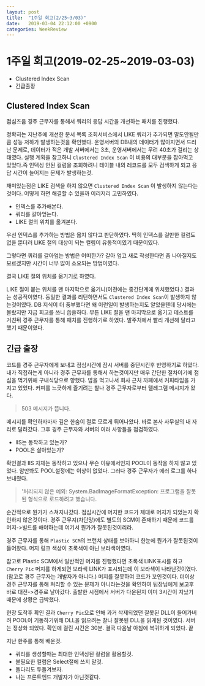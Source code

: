 ```yaml
---
layout: post
title:  "1주일 회고(2/25~3/03)"
date:   2019-03-04 22:12:00 +0900
categories: WeekReview
---
```



# 1주일 회고(2019-02-25~2019-03-03)


- Clustered Index Scan
- 긴급출장


## Clustered Index Scan



점심즈음 경주 근무자를 통해서 쿼리의 응답 시간을 개선하는 패치를 진행했다. 

정확히는 지난주에 개선한 문서 목록 조회서비스에서 LIKE 쿼리가 추가되면 말도안될만큼 성능 저하가 발생하는것을 확인했다. 운영서버의 DB내의 데이터가 많아지면서 드러난 문제로, 데이터가 적은 개발 서버에서는 3초, 운영서버에서는 무려 40초가 걸리는 상태였다. 실행 계획을 참고하니 `Clustered Index Scan` 이 비용의 대부분을 잡아먹고 있었다.즉 인덱싱 안된 컬럼을 조회하려니 테이블 내의 레코드를 모두 검색하게 되고 응답 시간이 늘어지는 문제가 발생하는것.

재미있는점은 LIKE 검색을 하지 않으면 `Clustered Index Scan` 이 발생하지 않는다는 것이다. 어떻게 하면 해결할 수 있을까 이리저리 고민하였다.


- 인덱스를 추가해본다.
- 쿼리를 갈아엎는다.
- LIKE 절의 위치를 옮겨본다.

우선 인덱스를 추가하는 방법은 옮지 않다고 판단하였다. 딱히 인덱스를 걸만한 컬럼도 없을 뿐더러 LIKE 절의 대상이 되는 컬림이 유동적이였기 때문이였다.

그렇다면 쿼리를 갈아엎는 방법은 어떠한가? 갈아 엎고 새로 작성한다면 좀 나아질지도 모르겠지만 시간이 너무 많이 소요되는 방법이였다. 

결국 LIKE 절의 위치를 옮기기로 하였다. 

LIKE 절이 붙는 위치를 맨 마지막으로 옮기니(이전에는 중간단계에 위치했었다.) 결과는 성공적이였다. 동일한 결과를 리턴하면서도 `Clustered Index Scan`이 발생하지 않는것이였다. DB 지식이 더 풍부했다면 왜 이런일이 발생하는지도 알았을텐데 당시에는 몰랐지만 지금 회고를 쓰니 씁쓸하다. 무튼 LIKE 절을 맨 마지막으로 옮기고 테스트를 거친뒤 경주 근무자를 통해 패치를 진행하기로 하였다. 발주처에서 빨리 개선해 달라고 했기 때문이였다.


## 긴급 출장

코드를 경주 근무자에게 보내고 점심시간에 잠시 서버를 중단시킨후 반영하기로 하였다. 내가 직접하는게 아니라 경주 근무자를 통해서 하는것이지만 매우 간단한 절차이기에 점심을 먹기위해 구내식당으로 향했다. 밥을 먹고나서 회사 근처 까페에서 커피타임을 가지고 있었다. 커피를 느긋하게 즐기려는 찰나 경주 근무자로부터 텔레그램 메시지가 왔다.

> 503 메시지가 뜹니다.

메시지를 확인하자마자 깊은 한숨이 절로 모르게 튀어나왔다. 바로 본사 사무실의 내 자리로 달려갔다. 그후 경주 근무자와 서버의 여러 사항들을 점검하였다.

- IIS는 동작하고 있는가?
- POOL은 살아있는가?

확인결과 IIS 자체는 동작하고 있으나 무슨 이유에서인지 POOL이 동작을 하지 않고 있었다. 암만봐도 POOL설정에는 이상이 없었다. 그러다 경주 근무자가 에러 로그를 하나 보내줬다.

> '처리되지 않은 예외: System.BadImageFormatException: 프로그램을 잘못된 형식으로 로드하려고 했습니다. 

순간적으로 뭔가가 스쳐지나갔다. 점심시간에 머지한 코드가 제대로 머지가 되었는지 확인하지 않은것이다. 경주 근무지(차단망)에도 별도의 SCM이 존재하기 때문에 코드를 머지->빌드를 해야하는데 여기서 뭔가가 잘못된것이리라.

경주 근무자를 통해 `Plastic SCM`의 브런치 상태를 보아하니 한눈에 뭔가가 잘못된것이 들어왔다. 머지 링크 색상이 초록색이 아닌 보라색이였다.

참고로 Plastic SCM에서 일반적인 머지를 진행했다면 초록색 LINK표시를 하고 `Cherry Pic` 머지를 하게되면 보라색 LINK가 표시되는데 이 보라색이 나타난것이였다. (참고로 경주 근무자는 개발자가 아니다.) 머지를 잘못하여 코드가 꼬인것이다. 더이상 경주 근무자를 통해 처리할 수 있는 문제가 아니라는것을 확인하여 팀장님에게 보고후 바로 대전->경주로 날아갔다. 출발한 시점에서 서버가 다운된지 이미 3시간이 지났기 때문에 상황은 급박했다.

현장 도착후 확인 결과 `Cherry Pic`으로 인해 과거 삭제되었던 잘못된 DLL이 들어가버려 POOL이 기동하기위해 DLL을 읽으려는 찰나 잘못된 DLL을 읽게된 것이였다. 서버는 정상화 되었다. 확인에 걸린 시간은 30분. 결국 다음날 아침에 복귀하게 되었다. 끝


지난 한주를 통해 배운것.

- 쿼리를 생성할때는 최대한 인덱싱된 컬럼을 활용할것.
- 불필요한 컬럼은 Select절에 쓰지 말것.
- 돌다리도 두들겨보자.
- 나는 프론트엔드 개발자가 아닌것같다.

